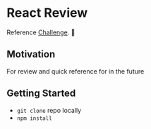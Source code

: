 # React Review

Reference [Challenge](http://apollographql.com/docs/tutorial/introduction.html). 🚀

## Motivation

For review and quick reference for in the future

## Getting Started
- `git clone` repo locally
- `npm install` 